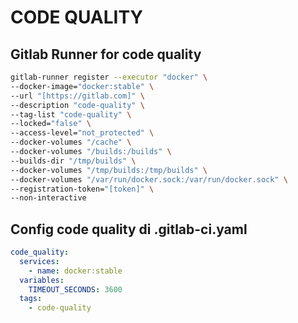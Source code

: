 # CODE QUALITY

## Gitlab Runner for code quality

```sh
gitlab-runner register --executor "docker" \
--docker-image="docker:stable" \
--url "[https://gitlab.com]" \
--description "code-quality" \
--tag-list "code-quality" \
--locked="false" \
--access-level="not_protected" \
--docker-volumes "/cache" \
--docker-volumes "/builds:/builds" \
--builds-dir "/tmp/builds" \
--docker-volumes "/tmp/builds:/tmp/builds" \
--docker-volumes "/var/run/docker.sock:/var/run/docker.sock" \
--registration-token="[token]" \
--non-interactive
```

## Config code quality di .gitlab-ci.yaml

```yaml
code_quality:
  services:
    - name: docker:stable
  variables:
    TIMEOUT_SECONDS: 3600
  tags:
    - code-quality
```

